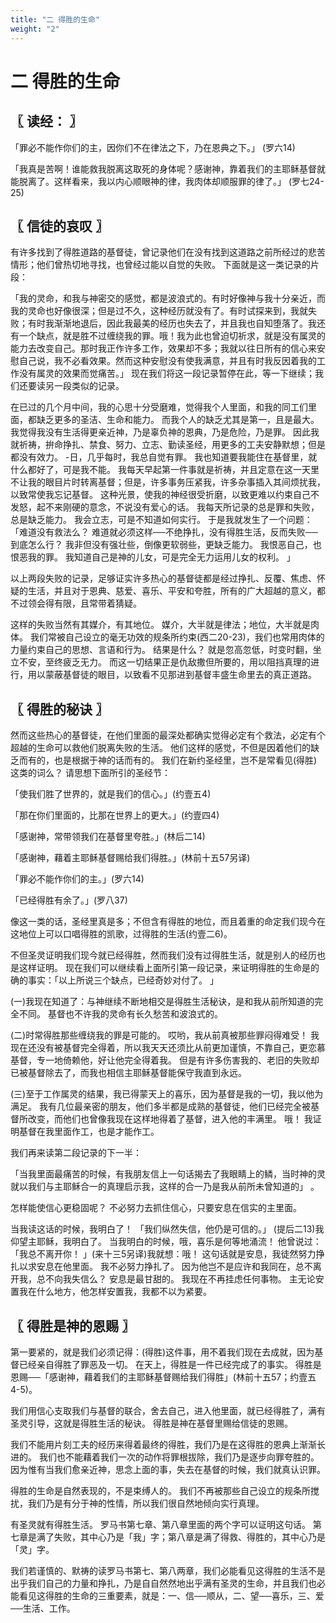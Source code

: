 ```yaml
---
title: "二 得胜的生命"
weight: "2"
---
```


# 二 得胜的生命


## 〖 读经： 〗

「罪必不能作你们的主，因你们不在律法之下，乃在恩典之下。」
(罗六14)

「我真是苦啊！谁能救我脱离这取死的身体呢？感谢神，靠着我们的主耶稣基督就能脱离了。这样看来，我以内心顺眼神的律，我肉体却顺服罪的律了。」
(罗七24-25)

## 〖 信徒的哀叹 〗

有许多找到了得胜道路的基督徒，曾记录他们在没有找到这道路之前所经过的悲苦情形；他们曾热切地寻找，也曾经过能以自觉的失败。
下面就是这一类记录的片段：

「我的灵命，和我与神密交的感觉，都是波浪式的。有时好像神与我十分亲近，而我的灵命也好像很深；但是过不久，这种经历就没有了。有时试探来到，我就失败；有时我渐渐地退后，因此我最美的经历也失去了，并且我也自知堕落了。我还有一个缺点，就是胜不过缠绕我的罪。哦！我为此也曾迫切祈求，就是没有属灵的能力去改变自己。那时我正作许多工作，效果却不多；我就以往日所有的信心来安慰自己说，我不必看效果。然而这种安慰没有使我满意，并且有时我反因着我的工作没有属灵的效果而觉痛苦。」
现在我们将这一段记录暂停在此，等一下继续；我们还要读另一段类似的记录。

在已过的几个月中间，我的心思十分受磨难，觉得我个人里面，和我的同工们里面，都缺乏更多的圣洁、生命和能力。
而我个人的缺乏尤其是第一，且是最大。
我觉得我没有生活得更亲近神，乃是辜负神的恩典，乃是危险，乃是罪。
因此我就祈祷，拚命挣扎、禁食、努力、立志、勤读圣经，用更多的工夫安静默想；但是都没有效力。
-日，几乎每时，我总自觉有罪。
我也知道要我能住在基督里，就什么都好了，可是我不能。
我每天早起第一件事就是祈祷，并且定意在这一天里不让我的眼目片时转离基督；但是，许多事务压紧我，许多杂事插入其间烦扰我，以致常使我忘记基督。
这种光景，使我的神经很受折磨，以致更难以约束自己不发怒，起不来刚硬的意念，不说没有爱心的话。
我每天所记录的总是罪和失败，总是缺乏能力。
我会立志，可是不知道如何实行。
于是我就发生了一个问题：「难道没有救法么？
难道就必须这样──不绝挣扎，没有得胜生活，反而失败──到底怎么行？
我非但没有强壮些，倒像更软弱些，更缺乏能力。
我恨恶自己，也恨恶我的罪。
我知道自己是神的儿女，可是完全无力运用儿女的权利。
」

以上两段失败的记录，足够证实许多热心的基督徒都是经过挣扎、反覆、焦虑、怀疑的生活，并且对于恩典、慈爱、喜乐、平安和夸胜，所有的广大超越的意义，都不过领会得有限，且常带着猜疑。

这样的失败当然有其媒介，有其地位。
媒介，大半就是律法；地位，大半就是肉体。
我们常被自己设立的毫无功效的规条所约束(西二20-23)，我们也常用肉体的力量约束自己的思想、言语和行为。
结果是什么？
就是忽高忽低，时变时翻，坐立不安，至终疲乏无力。
而这一切结果正是仇敌撒但所要的，用以阻挡真理的进行，用以蒙蔽基督徒的眼目，以致看不见那进到基督丰盛生命里去的真正道路。

## 〖 得胜的秘诀 〗

然而这些热心的基督徒，在他们里面的最深处都确实觉得必定有个救法，必定有个超越的生命可以救他们脱离失败的生活。
他们这样的感觉，不但是因着他们的缺乏而有的，也是根据于神的话而有的。
我们在新约圣经里，岂不是常看见(得胜)这类的词么？
请思想下面所引的圣经节：

「使我们胜了世界的，就是我们的信心。」(约壹五4)

「那在你们里面的，比那在世界上的更大。」(约壹四4)

「感谢神，常带领我们在基督里夸胜。」(林后二14)

「感谢神，藉着主耶稣基督赐给我们得胜。」(林前十五57另译)

「罪必不能作你们的主。」(罗六14)

「已经得胜有余了。」(罗八37)

像这一类的话，圣经里真是多；不但含有得胜的地位，而且着重的命定我们现今在这地位上可以口唱得胜的凯歌，过得胜的生活(约壹二6)。

不但圣灵证明我们现今就已经得胜，然而我们没有过得胜生活，就是别人的经历也是这样证明。
现在我们可以继续看上面所引第一段记录，来证明得胜的生命是的确的事实：「以上所说三个缺点，已经奇妙对付了。
」

(一)我现在知道了：与神继续不断地相交是得胜生活秘诀，是和我从前所知道的完全不同。
基督也不许我的灵命有长久愁苦和波浪式的。

(二)时常得胜那些缠绕我的罪是可能的。
哎哟，我从前真被那些罪闷得难受！
我现在还没有被基督完全得着，所以我天天还须比从前更加谨慎，不靠自己，更恋慕基督，专一地倚赖他，好让他完全得着我。
但是有许多伤害我的、老旧的失败却已被基督除去了，而我也相信主耶稣基督能保守我直到永远。

(三)至于工作属灵的结果，我已得蒙天上的喜乐，因为基督是我的一切，我以他为满足。
我有几位最亲密的朋友，他们多半都是成熟的基督徒，他们已经完全被基督所改变，而他们也曾像我现在这样地得着了基督，进入他的丰满里。
哦！
我证明基督在我里面作工，也是才能作工。

我们再来读第二段记录的下一半：

「当我里面最痛苦的时候，有我朋友信上一句话揭去了我眼睛上的鳞，当时神的灵就以我们与主耶稣合一的真理启示我，这样的合一乃是我从前所未曾知道的」
。

怎样能使信心更稳固呢？
不必努力去抓住信心，只要安息在信实的主里面。

当我读这话的时候，我明白了！
「我们纵然失信，他仍是可信的。」
(提后二13)我仰望主耶稣，我明白了。
当我明白的时候，哦，喜乐是何等地涌流！
他曾说过：「我总不离开你！
」(来十三5另译)我就想：哦！
这句话就是安息，我徒然努力挣扎以求安息在他里面。
我不必努力挣扎了。
因为他岂不是应许和我同在，总不离开我，总不向我失信么？
安息是最甘甜的。
我现在不再挂虑任何事物。
主无论安置我在什么地方，他怎样安置我，我都不以为紧要。

## 〖 得胜是神的恩赐 〗

第一要紧的，就是我们必须记得：(得胜)这件事，用不着我们现在去成就，因为基督已经亲自得胜了罪恶及一切。
在天上，得胜是一件已经完成了的事实。
得胜是恩赐──「感谢神，藉着我们的主耶稣基督赐给我们得胜」(林前十五57；约壹五4-5)。

我们用信心支取我们与基督的联合，舍去自己，进入他里面，就已经得胜了，满有圣灵引导，这就是得胜生活的秘诀。
得胜是神在基督里赐给信徒的恩赐。

我们不能用片刻工夫的经历来得着最终的得胜，我们乃是在这得胜的恩典上渐渐长进的。
我们也不能藉着我们一次的动作将罪根拔除，我们乃是逐步向罪夸胜的。
因为惟有当我们愈亲近神，思念上面的事，失去在基督的时候，我们就真认识罪。

得胜的生命是自然表现的，不是束缚人的。
我们不再被那些自己设立的规条所搅扰，我们乃是有分于神的性情，所以我们很自然地倾向实行真理。

有圣灵就有得胜生活。
罗马书第七章、第八章里面的两个字可以证明这句话。
第七章是满了失败，其中心乃是「我」字；第八章是满了得救、得胜的，其中心乃是「灵」字。

我们若谨慎的、默祷的读罗马书第七、第八两章，我们必能看见这得胜的生活不是出乎我们自己的力量和挣扎，乃是自自然然地出乎满有圣灵的生命，并且我们也必能看见这得胜的生命的三重要素，就是：一、信──顺从，二、望──喜乐，三、爱──生活、工作。
